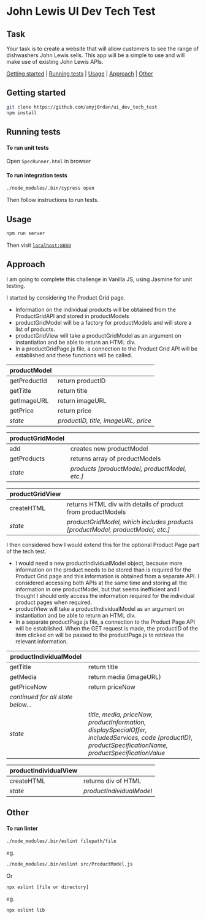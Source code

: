 # John Lewis UI Dev Tech Test

## Task

Your task is to create a website that will allow customers to see the range of dishwashers John Lewis sells. This app will be a simple to use and will make use of existing John Lewis APIs.

[Getting started](#getting-started) | [Running tests](#running-tests) | [Usage](#usage) | [Approach](#approach) | [Other](#other)

## Getting started

```bash
git clone https://github.com/amyj0rdan/ui_dev_tech_test
npm install
```

## Running tests

#### To run unit tests
Open `SpecRunner.html` in browser

#### To run integration tests

```bash
./node_modules/.bin/cypress open
```
Then follow instructions to run tests.

## Usage

```bash
npm run server
```

Then visit [`localhost:8080`](http://localhost:8080/)

## Approach

I am going to complete this challenge in Vanilla JS, using Jasmine for unit testing.

I started by considering the Product Grid page.
- Information on the individual products will be obtained from the ProductGridAPI and stored in productModels
- productGridModel will be a factory for productModels and will store a list of products.
- productGridView will take a productGridModel as an argument on instantiation and be able to return an HTML div.
- In a productGridPage.js file, a connection to the Product Grid API will be established and these functions will be called.

| productModel | |
| ------ | ------ |
| getProductId | return productID |
| getTitle | return title |
| getImageURL | return imageURL |
| getPrice | return price |
| *state* | *productID, title, imageURL, price* |

| productGridModel | |
| ------ | ------ |
| add | creates new productModel |
| getProducts | returns array of productModels |
| *state* | *products [productModel, productModel, etc.]* |

| productGridView| |
| ------ | ------ |
| createHTML | returns HTML div with details of product from productModels |
| *state* | *productGridModel, which includes products [productModel, productModel, etc.]* |

I then considered how I would extend this for the optional Product Page part of the tech test.
- I would need a new productIndividualModel object, because more information on the product needs to be stored than is required for the Product Grid page and this information is obtained from a separate API. I considered accessing both APIs at the same time and storing all the information in one productModel, but that seems inefficient and I thought I should only access the information required for the individual product pages when required.
- productView will take a productIndividualModel as an argument on instantiation and be able to return an HTML div.
- In a separate productPage.js file, a connection to the Product Page API will be established. When the GET request is made, the productID of the item clicked on will be passed to the productPage.js to retrieve the relevant information.

| productIndividualModel | |
| ------ | ------ |
| getTitle | return title |
| getMedia | return media (imageURL) |
| getPriceNow | return priceNow |
| *continued for all state below...* | |
| *state* | *title, media, priceNow, productInformation, displaySpecialOffer, includedServices, code (productID), productSpecificationName, productSpecificationValue* |

| productIndividualView | |
| ------ | ------ |
| createHTML | returns div of HTML |
| *state* | *productIndividualModel* |

## Other

#### To run linter

```bash
./node_modules/.bin/eslint filepath/file
```

eg.

```bash
./node_modules/.bin/eslint src/ProductModel.js
```

Or

```bash
npx eslint [file or directory]
```

eg.

```bash
npx eslint lib
```
